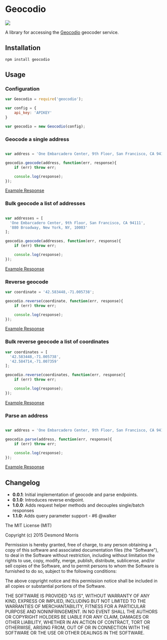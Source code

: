 # Geocodio

<a href="https://nodei.co/npm/geocodio/"><img src="https://nodei.co/npm/geocodio.png"></a>

A library for accessing the [Geocodio](http://geocod.io/) geocoder service.


## Installation
    npm install geocodio


## Usage

### Configuration

```JavaScript
var Geocodio = require('geocodio');

var config = {
    api_key: 'APIKEY'
}

var geocodio = new Geocodio(config);

```

### Geocode a single address

```JavaScript

var address = 'One Embarcadero Center, 9th Floor, San Francisco, CA 94111';

geocodio.geocode(address, function(err, response){
    if (err) throw err;

    console.log(response);
});
```
[Example Response](http://geocod.io/docs/#toc_4)

### Bulk geocode a list of addresses

```JavaScript

var addresses = [
  'One Embarcadero Center, 9th Floor, San Francisco, CA 94111',
  '880 Broadway, New York, NY, 10003'
];

geocodio.geocode(addresses, function(err, response){
    if (err) throw err;

    console.log(response);
});
```
[Example Response](http://geocod.io/docs/#toc_7)


### Reverse geocode

```JavaScript
var coordinate = '42.583448,-71.005738';

geocodio.reverse(coordinate, function(err, response){
    if (err) throw err;

    console.log(response);
});

```
[Example Response](http://geocod.io/docs/#toc_11)


### Bulk reverse geocode a list of coordinates

```JavaScript
var coordinates = [
  '42.583448,-71.005738',
  '42.584714,-71.007359'
];

geocodio.reverse(coordinates, function(err, response){
    if (err) throw err;

    console.log(response);
});

```
[Example Response](http://geocod.io/docs/#toc_14)


### Parse an address

```JavaScript

var address = 'One Embarcadero Center, 9th Floor, San Francisco, CA 94111';

geocodio.parse(address, function(err, response){
    if (err) throw err;

    console.log(response);
});

```
[Example Response](http://geocod.io/docs/#toc_22)


## Changelog
* **0.0.1**: Initial implementation of geocode and parse endpoints.
* **0.1.0**: Introduces reverse endpoint.
* **1.0.0**: Adds request helper methods and decouples single/batch responses
* **1.1.0**: Adds query parameter support - #6 @walker

The MIT License (MIT)

Copyright (c) 2015 Desmond Morris

Permission is hereby granted, free of charge, to any person obtaining a copy of
this software and associated documentation files (the "Software"), to deal in
the Software without restriction, including without limitation the rights to
use, copy, modify, merge, publish, distribute, sublicense, and/or sell copies of
the Software, and to permit persons to whom the Software is furnished to do so,
subject to the following conditions:

The above copyright notice and this permission notice shall be included in all
copies or substantial portions of the Software.

THE SOFTWARE IS PROVIDED "AS IS", WITHOUT WARRANTY OF ANY KIND, EXPRESS OR
IMPLIED, INCLUDING BUT NOT LIMITED TO THE WARRANTIES OF MERCHANTABILITY, FITNESS
FOR A PARTICULAR PURPOSE AND NONINFRINGEMENT. IN NO EVENT SHALL THE AUTHORS OR
COPYRIGHT HOLDERS BE LIABLE FOR ANY CLAIM, DAMAGES OR OTHER LIABILITY, WHETHER
IN AN ACTION OF CONTRACT, TORT OR OTHERWISE, ARISING FROM, OUT OF OR IN
CONNECTION WITH THE SOFTWARE OR THE USE OR OTHER DEALINGS IN THE SOFTWARE.
